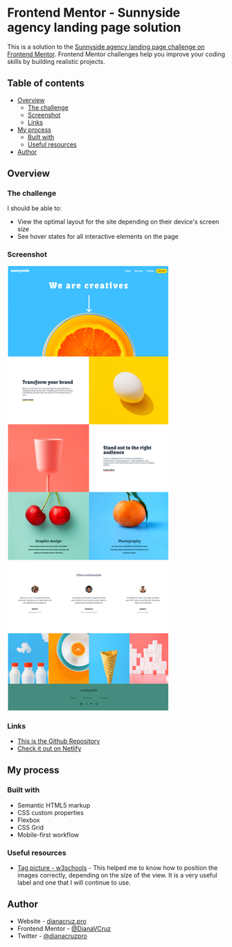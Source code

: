# Frontend Mentor - Sunnyside agency landing page solution

This is a solution to the [Sunnyside agency landing page challenge on Frontend Mentor](https://www.frontendmentor.io/challenges/sunnyside-agency-landing-page-7yVs3B6ef). Frontend Mentor challenges help you improve your coding skills by building realistic projects.

## Table of contents

- [Overview](#overview)
  - [The challenge](#the-challenge)
  - [Screenshot](#screenshot)
  - [Links](#links)
- [My process](#my-process)
  - [Built with](#built-with)
  - [Useful resources](#useful-resources)
- [Author](#author)

## Overview

### The challenge

I should be able to:

- View the optimal layout for the site depending on their device's screen size
- See hover states for all interactive elements on the page

### Screenshot

![](./images/screenshot-desktop.png)


### Links

- [This is the Github Repository](https://github.com/dianacruzpro/Sunnyside-agency)
- [Check it out on Netlify](https://sunnyside-landingpage-fm.netlify.app/)

## My process

### Built with

- Semantic HTML5 markup
- CSS custom properties
- Flexbox
- CSS Grid
- Mobile-first workflow

### Useful resources

- [Tag picture - w3schools](https://www.w3schools.com/TAGS/tag_picture.asp) - This helped me to know how to position the images correctly, depending on the size of the view. It is a very useful label and one that I will continue to use.


## Author

- Website - [dianacruz.pro](https://dianacruz.pro)
- Frontend Mentor - [@DianaVCruz](https://www.frontendmentor.io/profile/DianaVCruz)
- Twitter - [@dianacruzpro](https://www.twitter.com/dianacruzpro)
